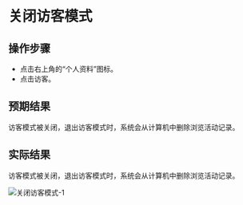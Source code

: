 # 关闭访客模式

## 操作步骤

- 点击右上角的“个人资料”图标。
- 点击访客。

## 预期结果

访客模式被关闭，退出访客模式时，系统会从计算机中删除浏览活动记录。

## 实际结果

访客模式被关闭，退出访客模式时，系统会从计算机中删除浏览活动记录。

![关闭访客模式-1](../img/关闭访客模式-1.png)